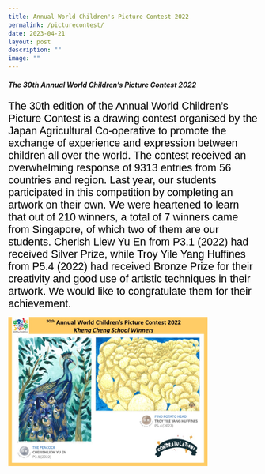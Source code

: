 ```yaml
---
title: Annual World Children's Picture Contest 2022
permalink: /picturecontest/
date: 2023-04-21
layout: post
description: ""
image: ""
---
```

##### <b>The 30th Annual World Children’s Picture Contest 2022</b>
<span style="font-size:16.0pt;font-family:Arial;color:black">The 30th edition of the Annual World Children’s Picture Contest is a drawing contest organised by the Japan Agricultural Co-operative to promote the exchange of experience and expression between children all over the world. The contest received an overwhelming response of 9313 entries from 56 countries and region.  Last year, our students participated in this competition by completing an artwork on their own. We were heartened to learn that out of 210 winners, a total of 7 winners came from Singapore, of which two of them are our students. Cherish Liew Yu En from P3.1 (2022) had received Silver Prize, while Troy Yile Yang Huffines from P5.4 (2022) had received Bronze Prize for their creativity and good use of artistic techniques in their artwork. We would like to congratulate them for their achievement. 

<img style="width:80%" src="/images/Achievements/picturecontest.JPG"><br></span>